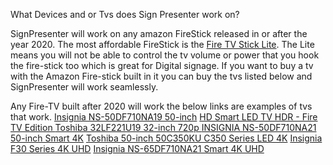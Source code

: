 What Devices and or Tvs does Sign Presenter work on?

SignPresenter will work on any amazon FireStick released in or after the year 2020. The most affordable FireStick is the [Fire TV Stick Lite](https://amzn.to/3letCr1).
The Lite means you will not be able to control the tv volume or power that you hook the fire-stick too which is great for Digital signage. 
If you want to buy a tv with the Amazon Fire-stick built in it you can buy the tvs listed below and SignPresenter will work seamlessly. 

Any Fire-TV built after 2020 will work the below links are examples of tvs that work.
[Insignia NS-50DF710NA19 50-inch](https://amzn.to/3j7FxbN)
[HD Smart LED TV HDR - Fire TV Edition ](https://amzn.to/3lPhnEP)
[Toshiba 32LF221U19 32-inch 720p ](https://amzn.to/3vn1Pew)
[INSIGNIA NS-50DF710NA21 50-inch Smart 4K](https://amzn.to/3FUYLv4)
[Toshiba 50-inch 50C350KU C350 Series LED 4K](https://amzn.to/3aQXjLS)
[Insignia F30 Series 4K UHD](https://amzn.to/3DQAdSo)
[Insignia NS-65DF710NA21 Smart 4K UHD](https://amzn.to/3DU1Yth)
